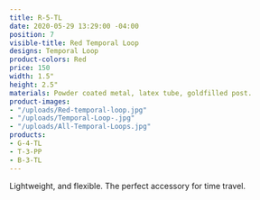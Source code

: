 ```yaml
---
title: R-5-TL
date: 2020-05-29 13:29:00 -04:00
position: 7
visible-title: Red Temporal Loop
designs: Temporal Loop
product-colors: Red
price: 150
width: 1.5"
height: 2.5"
materials: Powder coated metal, latex tube, goldfilled post.
product-images:
- "/uploads/Red-temporal-loop.jpg"
- "/uploads/Temporal-Loop-.jpg"
- "/uploads/All-Temporal-Loops.jpg"
products:
- G-4-TL
- T-3-PP
- B-3-TL
---
```


Lightweight, and flexible. The perfect accessory for time travel.